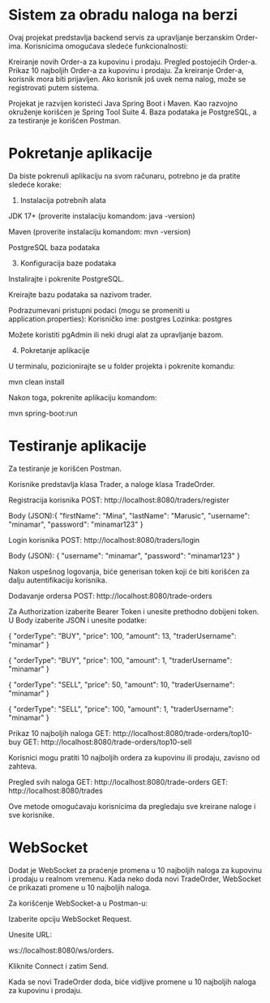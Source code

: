 # Sistem za obradu naloga na berzi

Ovaj projekat predstavlja backend servis za upravljanje berzanskim Order-ima. Korisnicima omogućava sledeće funkcionalnosti:

Kreiranje novih Order-a za kupovinu i prodaju.
Pregled postojećih Order-a.
Prikaz 10 najboljih Order-a za kupovinu i prodaju.
Za kreiranje Order-a, korisnik mora biti prijavljen. Ako korisnik još uvek nema nalog, može se registrovati putem sistema.

Projekat je razvijen koristeći Java Spring Boot i Maven. Kao razvojno okruženje korišćen je Spring Tool Suite 4. Baza podataka je PostgreSQL, a za testiranje je korišćen Postman.

# Pokretanje aplikacije
Da biste pokrenuli aplikaciju na svom računaru, potrebno je da pratite sledeće korake:

1. Instalacija potrebnih alata
   
JDK 17+ (proverite instalaciju komandom: java -version)

Maven (proverite instalaciju komandom: mvn -version)

PostgreSQL baza podataka

3. Konfiguracija baze podataka
   
Instalirajte i pokrenite PostgreSQL.

Kreirajte bazu podataka sa nazivom trader.

Podrazumevani pristupni podaci (mogu se promeniti u application.properties):
Korisničko ime: postgres
Lozinka: postgres

Možete koristiti pgAdmin ili neki drugi alat za upravljanje bazom.


4. Pokretanje aplikacije

U terminalu, pozicionirajte se u folder projekta i pokrenite komandu:

mvn clean install


Nakon toga, pokrenite aplikaciju komandom:

mvn spring-boot:run


# Testiranje aplikacije
Za testiranje je korišćen Postman.

Korisnike predstavlja klasa Trader, a naloge klasa TradeOrder.

Registracija korisnika
POST: http://localhost:8080/traders/register

Body (JSON):{
  "firstName": "Mina",
  "lastName": "Marusic",
  "username": "minamar",
  "password": "minamar123"
}

Login korisnika
POST: http://localhost:8080/traders/login

Body (JSON):
{
  "username": "minamar",
  "password": "minamar123"
}

Nakon uspešnog logovanja, biće generisan token koji će biti korišćen za dalju autentifikaciju korisnika.

Dodavanje ordersa
POST: http://localhost:8080/trade-orders

Za Authorization izaberite Bearer Token i unesite prethodno dobijeni token. U Body izaberite JSON i unesite podatke:

{
  "orderType": "BUY",
  "price": 100,
  "amount": 13,
  "traderUsername": "minamar"
}


{
  "orderType": "BUY",
  "price": 100,
  "amount": 1,
  "traderUsername": "minamar"
}


{
  "orderType": "SELL",
  "price": 50,
  "amount": 10,
  "traderUsername": "minamar"
}


{
  "orderType": "SELL",
  "price": 100,
  "amount": 1,
  "traderUsername": "minamar"
}

Prikaz 10 najboljih naloga
GET: http://localhost:8080/trade-orders/top10-buy
GET: http://localhost:8080/trade-orders/top10-sell

Korisnici mogu pratiti 10 najboljih ordera za kupovinu ili prodaju, zavisno od zahteva.

Pregled svih naloga
GET: http://localhost:8080/trade-orders
GET: http://localhost:8080/trades

Ove metode omogućavaju korisnicima da pregledaju sve kreirane naloge i sve korisnike.

# WebSocket

Dodat je WebSocket za praćenje promena u 10 najboljih naloga za kupovinu i prodaju u realnom vremenu. Kada neko doda novi TradeOrder, WebSocket će prikazati promene u 10 najboljih naloga.

Za korišćenje WebSocket-a u Postman-u:

Izaberite opciju WebSocket Request.

Unesite URL: 

ws://localhost:8080/ws/orders.

Kliknite Connect i zatim Send.

Kada se novi TradeOrder doda, biće vidljive promene u 10 najboljih naloga za kupovinu i prodaju.
